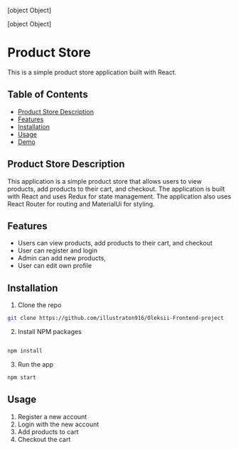 [object Object]

[object Object]

# Product Store

This is a simple product store application built with React.

## Table of Contents

- [Product Store Description](#product-store-description)
- [Features](#features)
- [Installation](#installation)
- [Usage](#usage)
- [Demo](#demo)

## Product Store Description

This application is a simple product store that allows users to view products, add products to their cart, and checkout. The application is built with React and uses Redux for state management. The application also uses React Router for routing and MaterialUi for styling.

## Features

- Users can view products, add products to their cart, and checkout
- User can register and login
- Admin can add new products,
- User can edit own profile

## Installation

1. Clone the repo

```bash
git clone https://github.com/illustraton916/Oleksii-Frontend-project
```

2. Install NPM packages

```bash

```

```bash
npm install

```

3. Run the app

```bash
npm start

```

## Usage

1. Register a new account
2. Login with the new account
3. Add products to cart
4. Checkout the cart
